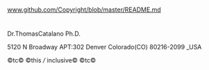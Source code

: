 #

www.github.com/Copyright/blob/master/README.md

#
Dr.ThomasCatalano Ph.D.

5120 N Broadway APT:302 Denver Colorado(CO) 80216-2099 _USA

©tc© ©this */* inclusive© ©tc©
